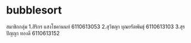 # bubblesort
สมาชิกกลุ่ม
1.สิริกร แสงโชคานนท์ 6110613053
2.สุวิชญา บุณยรัตพันธุ์ 6110613103
3.สุรปัญญา ทองดี 6110613152
